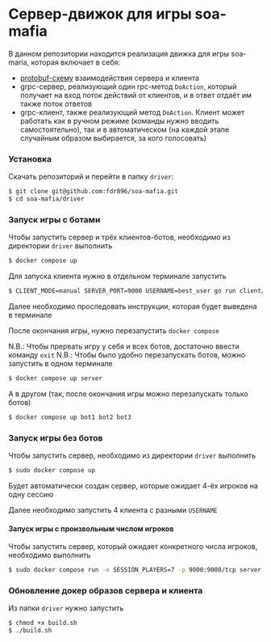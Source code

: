 # Сервер-движок для игры soa-mafia

В данном репозитории находится реализация движка для игры soa-maria, которая включает в себя:
- [protobuf-схему](https://github.com/fdr896/soa-mafia/blob/main/driver/server/proto/mafia.proto) взаимодействия сервера и клиента
- grpc-сервер, реализующий один rpc-метод `DoAction`, который получает на вход поток действий от клиентов, и в ответ отдаёт им также поток ответов
- grpc-клиент, также реализующий метод `DoAction`. Клиент может работать как в ручном режиме (команды нужно вводить самостоятельно), так и в автоматическом (на каждой этапе случайным образом выбирается, за кого голосовать)

### Установка
Скачать репозиторий и перейти в папку `driver`:
```bash
$ git clone git@github.com:fdr896/soa-mafia.git
$ cd soa-mafia/driver
```

### Запуск игры с ботами
Чтобы запустить сервер и трёх клиентов-ботов, необходимо из директории `driver` выполнить
```bash
$ docker compose up
```
Для запуска клиента нужно в отдельном терминале запустить
```bash
$ CLIENT_MODE=manual SERVER_PORT=9000 USERNAME=best_user go run client/cmd/main.go
```
Далее необходимо проследовать инструкции, которая будет выведена в терминале

После окончания игры, нужно перезапустить `docker compose`

N.B.: Чтобы прервать игру у себя и всех ботов, достаточно ввести команду `exit`
N.B.: Чтобы было удобно перезапускать ботов, можно запустить в одном терминале
```bash
$ docker compose up server
```
А в другом (так, после окончания игры можно перезапускать только ботов)
```bash
$ docker compose up bot1 bot2 bot3
```

### Запуск игры без ботов
Чтобы запустить сервер, необходимо из директории `driver` выполнить
```bash
$ sudo docker compose up
```
Будет автоматически создан сервер, которые ожидает 4-ёх игроков на одну сессию

Далее необходимо запустить 4 клиента с разными `USERNAME`

#### Запуск игры с произвольным числом игроков
Чтобы запустить сервер, который ожидает конкретного числа игроков, необходимо выполнить
```bash
$ sudo docker compose run -e SESSION_PLAYERS=7 -p 9000:9000/tcp server
```

### Обновление докер образов сервера и клиента
Из папки `driver` нужно запустить
```bash
$ chmod +x build.sh
$ ./build.sh
```

